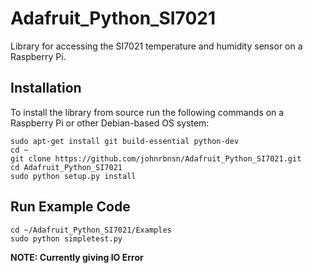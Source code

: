 # Adafruit_Python_SI7021
Library for accessing the SI7021 temperature and humidity sensor on a Raspberry Pi.

## Installation
To install the library from source run the following commands on a Raspberry Pi or other Debian-based OS system:

    sudo apt-get install git build-essential python-dev
    cd ~
    git clone https://github.com/johnrbnsn/Adafruit_Python_SI7021.git
    cd Adafruit_Python_SI7021
    sudo python setup.py install
    
## Run Example Code
    cd ~/Adafruit_Python_SI7021/Examples
    sudo python simpletest.py
    
**NOTE: Currently giving IO Error**

